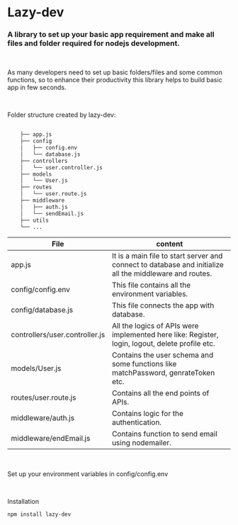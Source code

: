 # Lazy-dev

### A library to set up your basic app requirement and make all files and folder required for nodejs development.

</br>

As many developers need to set up basic folders/files and some common functions, so to enhance their productivity this library helps to build basic app in few seconds.

</br>

Folder structure created by lazy-dev:
```bash
 
    ├── app.js
    ├── config
    │   ├── config.env
    │   └── database.js
    ├── controllers           
    │   └── user.controller.js  
    ├── models
    │   └── User.js
    ├── routes
    │   └── user.route.js
    ├── middleware
    │   ├── auth.js
    │   └── sendEmail.js
    ├── utils
    └── ...
```

| File  | content |
| ------------- | ------------- |
| app.js  | It is a main file to start server and connect to database and initialize all the middleware and routes.|
| config/config.env  | This file contains all the environment variables.  |
| config/database.js  | This file connects the app with database.  |
| controllers/user.controller.js  | All the logics of APIs were implemented here like: Register, login, logout, delete profile etc.  |
| models/User.js  | Contains the user schema and some functions like matchPassword, genrateToken etc.  |
| routes/user.route.js  | Contains all the end points of APIs.  |
| middleware/auth.js  | Contains logic for the authentication.  |
| middleware/endEmail.js  | Contains function to send email using nodemailer.  |

</br>

Set up your environment variables in config/config.env

</br>

Installation
```bash
npm install lazy-dev
```
